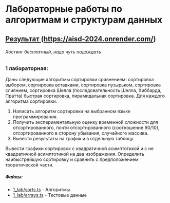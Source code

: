 # Лабораторные работы по алгоритмам и структурам данных

## [Результат ](https://aisd-2024.onrender.com/) (https://aisd-2024.onrender.com/)

###### Хостинг бесплатный, надо чуть подождать


### 1 лабораторная:
Даны следующие алгоритмы сортировки сравнением: сортировка выбором, сортировка вставками, сортировка пузырьком, сортировка слиянием, сортировка Шелла (последовательность Шелла, Хиббарда, Пратта) быстрая сортировка, пирамидальная сортировка.
Для каждого алгоритма сортировки.
1. Написать алгоритм сортировки на выбранном языке программирования.
2. Получить экспериментальную оценку временной сложности для отсортированного, почти отсортированного (соотношение 90/10), отсортированного в сторону убывания, случайного массива.
3. Вывести результаты на график и в отдельную таблицу.


Вывести графики сортировок с квадратичной асимптотикой и с не квадратичной асимптотикой на два изображения. Определить наибыстрейшую сортировку и сравнить с предположением теоретической части.

##### Файлы:

- [1_lab/sorts.ts](https://github.com/lubarog13/AISD_2024/blob/main/1_lab/sorts.ts) - Алгоритмы
- [1_lab/arrays.ts](https://github.com/lubarog13/AISD_2024/blob/main/1_lab/arrays.ts) - Тестовые данные
